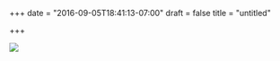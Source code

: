 +++
date = "2016-09-05T18:41:13-07:00"
draft = false
title = "untitled"

+++

<img src="https://s3-us-west-2.amazonaws.com/ginput/20160815_01_42.jpg">
